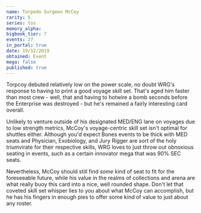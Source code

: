 ```yaml
---
name: Torpedo Surgeon McCoy
rarity: 5
series: tos
memory_alpha:
bigbook_tier: 7
events: 27
in_portal: true
date: 19/12/2019
obtained: Event
mega: false
published: true
---
```


Torpcoy debuted relatively low on the power scale, no doubt WRG's response to having to print a good voyage skill set. That's aged him faster than most crew - well, that and having to hotwire a bomb seconds before the Enterprise was destroyed - but he's remained a fairly interesting card overall.

Unlikely to venture outside of his designated MED/ENG lane on voyages due to low strength metrics, McCoy's voyage-centric skill set isn't optimal for shuttles either. Although you'd expect Bones events to be thick with MED seats and Physician, Exobiology, and Jury Rigger are sort of the holy triumvirate for their respective skills, WRG loves to just throw out obnoxious seating in events, such as a certain innovator mega that was 90% SEC seats.

Nevertheless, McCoy should still find *some* kind of seat to fit for the foreseeable future, while his value in the realms of collections and arena are what really buoy this card into a nice, well rounded shape. Don't let that coveted skill set whisper lies to you about what McCoy can accomplish, but he has his fingers in enough pies to offer some kind of value to just about any roster.
